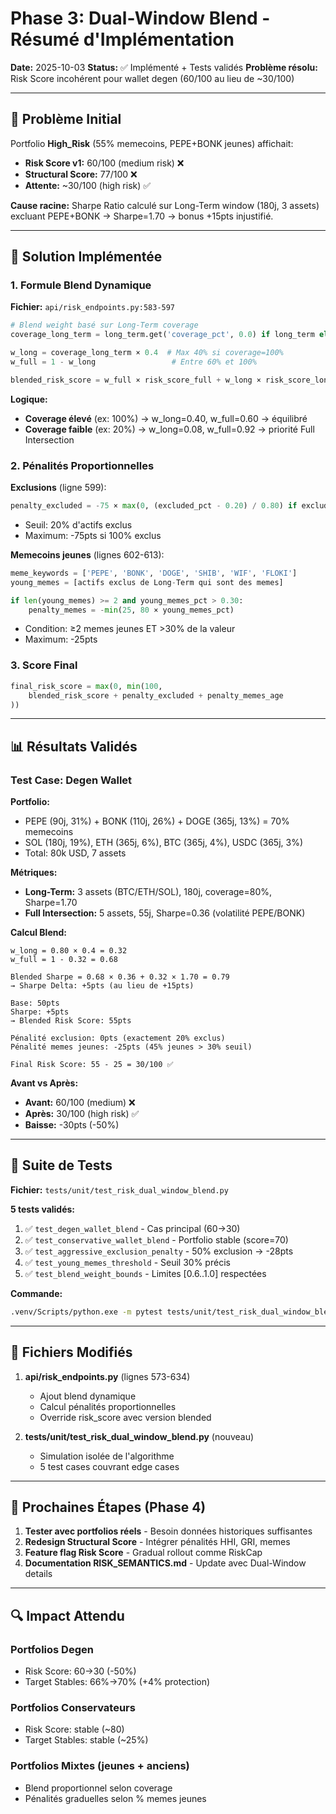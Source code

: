 # Phase 3: Dual-Window Blend - Résumé d'Implémentation

**Date:** 2025-10-03
**Status:** ✅ Implémenté + Tests validés
**Problème résolu:** Risk Score incohérent pour wallet degen (60/100 au lieu de ~30/100)

---

## 🎯 Problème Initial

Portfolio **High_Risk** (55% memecoins, PEPE+BONK jeunes) affichait:
- **Risk Score v1:** 60/100 (medium risk) ❌
- **Structural Score:** 77/100 ❌
- **Attente:** ~30/100 (high risk) ✅

**Cause racine:** Sharpe Ratio calculé sur Long-Term window (180j, 3 assets) excluant PEPE+BONK → Sharpe=1.70 → bonus +15pts injustifié.

---

## 🔧 Solution Implémentée

### 1. Formule Blend Dynamique

**Fichier:** `api/risk_endpoints.py:583-597`

```python
# Blend weight basé sur Long-Term coverage
coverage_long_term = long_term.get('coverage_pct', 0.0) if long_term else 0.0

w_long = coverage_long_term × 0.4  # Max 40% si coverage=100%
w_full = 1 - w_long                 # Entre 60% et 100%

blended_risk_score = w_full × risk_score_full + w_long × risk_score_long
```

**Logique:**
- **Coverage élevé** (ex: 100%) → w_long=0.40, w_full=0.60 → équilibré
- **Coverage faible** (ex: 20%) → w_long=0.08, w_full=0.92 → priorité Full Intersection

### 2. Pénalités Proportionnelles

**Exclusions** (ligne 599):
```python
penalty_excluded = -75 × max(0, (excluded_pct - 0.20) / 0.80) if excluded_pct > 0.20 else 0
```
- Seuil: 20% d'actifs exclus
- Maximum: -75pts si 100% exclus

**Memecoins jeunes** (lignes 602-613):
```python
meme_keywords = ['PEPE', 'BONK', 'DOGE', 'SHIB', 'WIF', 'FLOKI']
young_memes = [actifs exclus de Long-Term qui sont des memes]

if len(young_memes) >= 2 and young_memes_pct > 0.30:
    penalty_memes = -min(25, 80 × young_memes_pct)
```
- Condition: ≥2 memes jeunes ET >30% de la valeur
- Maximum: -25pts

### 3. Score Final

```python
final_risk_score = max(0, min(100,
    blended_risk_score + penalty_excluded + penalty_memes_age
))
```

---

## 📊 Résultats Validés

### Test Case: Degen Wallet

**Portfolio:**
- PEPE (90j, 31%) + BONK (110j, 26%) + DOGE (365j, 13%) = 70% memecoins
- SOL (180j, 19%), ETH (365j, 6%), BTC (365j, 4%), USDC (365j, 3%)
- Total: 80k USD, 7 assets

**Métriques:**
- **Long-Term:** 3 assets (BTC/ETH/SOL), 180j, coverage=80%, Sharpe=1.70
- **Full Intersection:** 5 assets, 55j, Sharpe=0.36 (volatilité PEPE/BONK)

**Calcul Blend:**
```
w_long = 0.80 × 0.4 = 0.32
w_full = 1 - 0.32 = 0.68

Blended Sharpe = 0.68 × 0.36 + 0.32 × 1.70 = 0.79
→ Sharpe Delta: +5pts (au lieu de +15pts)

Base: 50pts
Sharpe: +5pts
→ Blended Risk Score: 55pts

Pénalité exclusion: 0pts (exactement 20% exclus)
Pénalité memes jeunes: -25pts (45% jeunes > 30% seuil)

Final Risk Score: 55 - 25 = 30/100 ✅
```

**Avant vs Après:**
- **Avant:** 60/100 (medium) ❌
- **Après:** 30/100 (high risk) ✅
- **Baisse:** -30pts (-50%)

---

## 🧪 Suite de Tests

**Fichier:** `tests/unit/test_risk_dual_window_blend.py`

**5 tests validés:**

1. ✅ `test_degen_wallet_blend` - Cas principal (60→30)
2. ✅ `test_conservative_wallet_blend` - Portfolio stable (score=70)
3. ✅ `test_aggressive_exclusion_penalty` - 50% exclusion → -28pts
4. ✅ `test_young_memes_threshold` - Seuil 30% précis
5. ✅ `test_blend_weight_bounds` - Limites [0.6..1.0] respectées

**Commande:**
```bash
.venv/Scripts/python.exe -m pytest tests/unit/test_risk_dual_window_blend.py -v
```

---

## 📁 Fichiers Modifiés

1. **api/risk_endpoints.py** (lignes 573-634)
   - Ajout blend dynamique
   - Calcul pénalités proportionnelles
   - Override risk_score avec version blended

2. **tests/unit/test_risk_dual_window_blend.py** (nouveau)
   - Simulation isolée de l'algorithme
   - 5 test cases couvrant edge cases

---

## 🚀 Prochaines Étapes (Phase 4)

1. **Tester avec portfolios réels** - Besoin données historiques suffisantes
2. **Redesign Structural Score** - Intégrer pénalités HHI, GRI, memes
3. **Feature flag Risk Score** - Gradual rollout comme RiskCap
4. **Documentation RISK_SEMANTICS.md** - Update avec Dual-Window details

---

## 🔍 Impact Attendu

### Portfolios Degen
- Risk Score: 60→30 (-50%)
- Target Stables: 66%→70% (+4% protection)

### Portfolios Conservateurs
- Risk Score: stable (~80)
- Target Stables: stable (~25%)

### Portfolios Mixtes (jeunes + anciens)
- Blend proportionnel selon coverage
- Pénalités graduelles selon % memes jeunes
